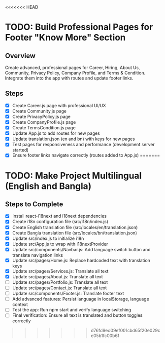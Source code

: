 <<<<<<< HEAD
# TODO: Build Professional Pages for Footer "Know More" Section

## Overview
Create advanced, professional pages for Career, Hiring, About Us, Community, Privacy Policy, Company Profile, and Terms & Condition. Integrate them into the app with routes and update footer links.

## Steps
- [x] Create Career.js page with professional UI/UX
- [x] Create Community.js page
- [x] Create PrivacyPolicy.js page
- [x] Create CompanyProfile.js page
- [x] Create TermsCondition.js page
- [x] Update App.js to add routes for new pages
- [x] Update translation.json (en and bn) with keys for new pages
- [x] Test pages for responsiveness and performance (development server started)
- [x] Ensure footer links navigate correctly (routes added to App.js)
=======
# TODO: Make Project Multilingual (English and Bangla)

## Steps to Complete

- [x] Install react-i18next and i18next dependencies
- [x] Create i18n configuration file (src/i18n/index.js)
- [x] Create English translation file (src/locales/en/translation.json)
- [x] Create Bangla translation file (src/locales/bn/translation.json)
- [x] Update src/index.js to initialize i18n
- [x] Update src/App.js to wrap with I18nextProvider
- [x] Update src/components/Navbar.js: Add language switch button and translate navigation links
- [x] Update src/pages/Home.js: Replace hardcoded text with translation keys
- [x] Update src/pages/Services.js: Translate all text
- [x] Update src/pages/About.js: Translate all text
- [ ] Update src/pages/Portfolio.js: Translate all text
- [ ] Update src/pages/Contact.js: Translate all text
- [ ] Update src/components/Footer.js: Translate footer text
- [ ] Add advanced features: Persist language in localStorage, language context
- [ ] Test the app: Run npm start and verify language switching
- [ ] Final verification: Ensure all text is translated and button toggles correctly
>>>>>>> d76fd9ed09ef001cbd65f20e029ce05b1fc00b6f
